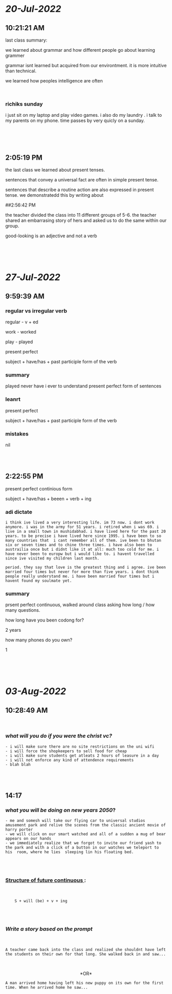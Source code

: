 # *20-Jul-2022* 
## 10:21:21 AM 

last class summary:

we learned about grammar and how different people go about learning grammer

grammar isnt learned but acquired from our environtment. it is more intuitive than technical.

we learned how peoples intelligence are often 

<br>

### **richiks sunday**


i just sit on my laptop and play video games. i also do my laundry . i talk to my parents on my phone. 
time passes by very quicly on a sunday.


<br>
<br>
<br>

## 2:05:19 PM 


the last class we learned about present tenses.

sentences that convey a universal fact are often in simple present tense.

sentences that describe a routine action are also expressed in present tense.
we demonstratedd this by writing about 

##2:56:42 PM 

the teacher divided the class into 11 different groups of 5-6.
the teacher shared an embarrasing story of hers and asked us to do the same within our group.

good-looking is an adjective and not a verb

<br>
<br>
<br>

# *27-Jul-2022* 
## 9:59:39 AM 

### **regular vs irregular verb**

regular - v + ed

work -  worked

play - played

present perfect

subject + have/has + past participle form of the verb

### **summary**

played never have i ever to understand present perfect form of sentences

### **leanrt**

present perfect

subject + have/has + past participle form of the verb

### **mistakes**

nil

<br>
<br>

## **2:22:55 PM** 

present perfect continious form 

subject + have/has + beeen + verb + ing




### **adi dictate**

    i think ive lived a very interesting life. im 73 now. i dont work anymore. i was in the army for 51 years. i retired when i was 69. i live in a small town in mushidabhad. i have lived here for the past 20 years. to be precise i have lived here since 1995. i have been to so many countries that  i cant remember all of them. ive been to bhutan six or seven times and to chine three times. i have also been to austrailia once but i didnt like it at all: much too cold for me. i have never been to europw but i would like to. i havent travelled since ive visited my children last month. 

    period. they say that love is the greatest thing and i agree. ive been married four times but never for more than five years. i dont think people really understand me. i have been married four times but i havent found my soulmate yet.

### summary

prsent perfect continuous, walked around class asking how long / how many questions. 


how long have you been codong for?

2 years

how many phones do you own?

1


<br>
<br>
<br>

# *03-Aug-2022* 
## 10:28:49 AM 
<br>

### *what will you do if you were the christ vc?*
    - i will make sure there are no site restrictions on the uni wifi
    - i will force the shopkeepers to sell food for cheap
    - i will make sure students get atleats 2 hours of leasure in a day
    - i will not enforce any kind of attendence requirements
    - blah blah


<br>
<br>

## 14:17 
### *what you will be doing on new years 2050*?
    - me and somesh will take our flying car to universal studios amusement park and relive the scenes from the classic ancient movie of harry porter
    - we will click on our smart watched and all of a sudden a mug of bear appears on our hands
    - we immediately realize that we forgot to invite our friend yash to the park and with a click of a button in our watches we teleport to his  room, where he lies  sleeping lin his floating bed.
<br>
<br>

### <u>**Structure of future continuous** </u> :
<br>

        S + will (be) + v + ing




<br>
<br>

### ***Write a story based on the prompt***
<br>


    A teacher came back into the class and realized she shouldnt have left the students on their own for that long. She walked back in and saw...

<br>
<p style="text-align:center"> *OR* </p>

    A man arrived home having left his new puppy on its own for the first time. When he arrived home he saw... 